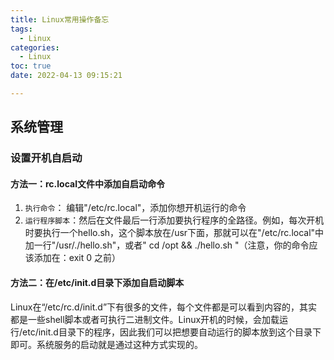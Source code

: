 ```yaml
---
title: Linux常用操作备忘
tags:
  - Linux
categories:
  - Linux
toc: true
date: 2022-04-13 09:15:21

---
```


## 系统管理

### 设置开机自启动

#### 方法一：rc.local文件中添加自启动命令

1. `执行命令`： 编辑"/etc/rc.local"，添加你想开机运行的命令
2. `运行程序脚本`：然后在文件最后一行添加要执行程序的全路径。例如，每次开机时要执行一个hello.sh，这个脚本放在/usr下面，那就可以在"/etc/rc.local"中加一行"/usr/./hello.sh"，或者" cd /opt && ./hello.sh "（注意，你的命令应该添加在：exit 0 之前）

#### 方法二：在/etc/init.d目录下添加自启动脚本

Linux在“/etc/rc.d/init.d”下有很多的文件，每个文件都是可以看到内容的，其实都是一些shell脚本或者可执行二进制文件。Linux开机的时候，会加载运行/etc/init.d目录下的程序，因此我们可以把想要自动运行的脚本放到这个目录下即可。系统服务的启动就是通过这种方式实现的。

